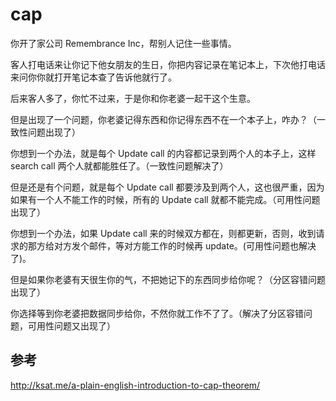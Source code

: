 # cap

你开了家公司 Remembrance Inc，帮别人记住一些事情。

客人打电话来让你记下他女朋友的生日，你把内容记录在笔记本上，下次他打电话来问你你就打开笔记本查了告诉他就行了。

后来客人多了，你忙不过来，于是你和你老婆一起干这个生意。

但是出现了一个问题，你老婆记得东西和你记得东西不在一个本子上，咋办？（一致性问题出现了）

你想到一个办法，就是每个 Update call 的内容都记录到两个人的本子上，这样 search call 两个人就都能胜任了。（一致性问题解决了）

但是还是有个问题，就是每个 Update call 都要涉及到两个人，这也很严重，因为如果有一个人不能工作的时候，所有的 Update call 就都不能完成。（可用性问题出现了）

你想到一个办法，如果 Update call 来的时候双方都在，则都更新，否则，收到请求的那方给对方发个邮件，等对方能工作的时候再 update。(可用性问题也解决了)。

但是如果你老婆有天很生你的气，不把她记下的东西同步给你呢？（分区容错问题出现了）

你选择等到你老婆把数据同步给你，不然你就工作不了了。（解决了分区容错问题，可用性问题又出现了）

## 参考

http://ksat.me/a-plain-english-introduction-to-cap-theorem/
